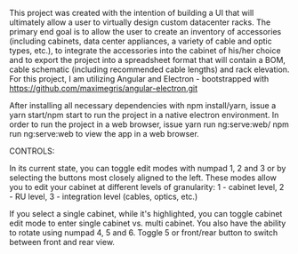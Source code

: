 This project was created with the intention of building a UI that will ultimately allow a user to virtually design custom datacenter racks. The primary end goal is to allow the user to create an inventory of accessories (including cabinets, data center appliances, a variety of cable and optic types, etc.), to integrate the accessories into the cabinet of his/her choice and to export the project into a spreadsheet format that will contain a BOM, cable schematic (including recommended cable lengths) and rack elevation. For this project, I am utilizing Angular and Electron - bootstrapped with https://github.com/maximegris/angular-electron.git

After installing all necessary dependencies with npm install/yarn, issue a yarn start/npm start to run the project in a native electron environment. In order to run the project in a web browser, issue yarn run ng:serve:web/ npm run ng:serve:web to view the app in a web browser. 

CONTROLS: 

In its current state, you can toggle edit modes with numpad 1, 2 and 3 or by selecting the buttons most closely aligned to the left. These modes allow you to edit your cabinet at different levels of granularity: 1 - cabinet level, 2 - RU level, 3 - integration level (cables, optics, etc.)

If you select a single cabinet, while it's highlighted, you can toggle cabinet edit mode to enter single cabinet vs. multi cabinet. You also have the ability to rotate using numpad 4, 5 and 6. Toggle 5 or front/rear button to switch between front and rear view.


